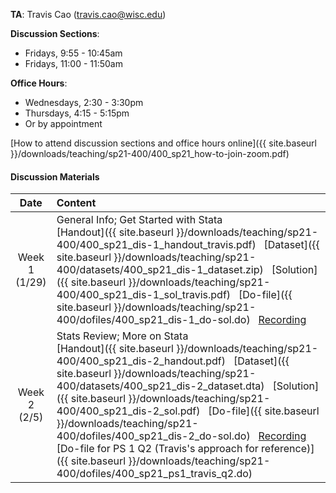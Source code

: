 **TA**: Travis Cao (travis.cao@wisc.edu)

**Discussion Sections**:

* Fridays, 9:55 - 10:45am
* Fridays, 11:00 - 11:50am

**Office Hours**:

* Wednesdays, 2:30 - 3:30pm
* Thursdays, 4:15 - 5:15pm
* Or by appointment

[How to attend discussion sections and office hours online]({{ site.baseurl }}/downloads/teaching/sp21-400/400_sp21_how-to-join-zoom.pdf)

#### Discussion Materials

|     Date    |                     Content                     |
|:-----------:|	:---------------------------------------------- |
| Week 1 <br> (1/29) | General Info; Get Started with Stata <br> [Handout]({{ site.baseurl }}/downloads/teaching/sp21-400/400_sp21_dis-1_handout_travis.pdf) &nbsp; [Dataset]({{ site.baseurl }}/downloads/teaching/sp21-400/datasets/400_sp21_dis-1_dataset.zip) &nbsp; [Solution]({{ site.baseurl }}/downloads/teaching/sp21-400/400_sp21_dis-1_sol_travis.pdf) &nbsp; [Do-file]({{ site.baseurl }}/downloads/teaching/sp21-400/dofiles/400_sp21_dis-1_do-sol.do) &nbsp; [Recording](https://uwmadison.zoom.us/rec/share/PfjxhXCbfhOa1mHNvzTnQ1b269R1v33wzwfV-Wze6GIW3IEJjM1XG4L20sE7z_9P.ZOaVB4Qve5DOZUDf?startTime=1611939662000)  |
| Week 2 <br> (2/5) | Stats Review; More on Stata <br> [Handout]({{ site.baseurl }}/downloads/teaching/sp21-400/400_sp21_dis-2_handout.pdf) &nbsp; [Dataset]({{ site.baseurl }}/downloads/teaching/sp21-400/datasets/400_sp21_dis-2_dataset.dta) &nbsp; [Solution]({{ site.baseurl }}/downloads/teaching/sp21-400/400_sp21_dis-2_sol.pdf) &nbsp; [Do-file]({{ site.baseurl }}/downloads/teaching/sp21-400/dofiles/400_sp21_dis-2_do-sol.do) &nbsp; [Recording](https://uwmadison.zoom.us/rec/share/u4Do6IJOu8b5uhT0GjnaCPTpIC4UfSC0u7m2Iw49VjZ9A5xyn7U0SfKUGywhoGgQ.a7tjt5kdBG6gB8ke?startTime=1612544423000) <br> [Do-file for PS 1 Q2 (Travis's approach for reference)]({{ site.baseurl }}/downloads/teaching/sp21-400/dofiles/400_sp21_ps1_travis_q2.do) |